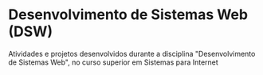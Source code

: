 # Desenvolvimento de Sistemas Web (DSW)
 Atividades e projetos desenvolvidos durante a disciplina "Desenvolvimento de Sistemas Web", no curso superior em Sistemas para Internet 
